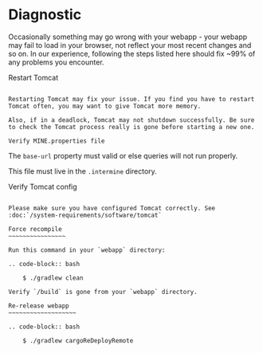 Diagnostic
=============

Occasionally something may go wrong with your webapp - your webapp may fail to load in your browser, not reflect your most recent changes and so on. In our experience, following the steps listed here should fix ~99% of any problems you encounter.

Restart Tomcat
~~~~~~~~~~~~~~~~

Restarting Tomcat may fix your issue. If you find you have to restart Tomcat often, you may want to give Tomcat more memory.

Also, if in a deadlock, Tomcat may not shutdown successfully. Be sure to check the Tomcat process really is gone before starting a new one.

Verify MINE.properties file
~~~~~~~~~~~~~~~~~~~~~~~~~~~~~~~~

The `base-url` property must valid or else queries will not run properly.

This file must live in the `.intermine` directory.

Verify Tomcat config
~~~~~~~~~~~~~~~~~~~~~~

Please make sure you have configured Tomcat correctly. See :doc:`/system-requirements/software/tomcat`

Force recompile
~~~~~~~~~~~~~~~~

Run this command in your `webapp` directory:

.. code-block:: bash

	$ ./gradlew clean

Verify `/build` is gone from your `webapp` directory.

Re-release webapp
~~~~~~~~~~~~~~~~~~~

.. code-block:: bash

	$ ./gradlew cargoReDeployRemote


